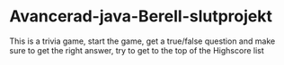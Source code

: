 # Avancerad-java-Berell-slutprojekt

This is a trivia game, start the game, get a true/false question and make sure to get the right answer, try to get to the top of the Highscore list
